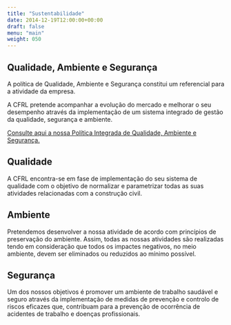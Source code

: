 ```yaml
---
title: "Sustentabilidade"
date: 2014-12-19T12:00:00+00:00
draft: false
menu: "main"
weight: 050
---
```


## Qualidade, Ambiente e Segurança

A política de Qualidade, Ambiente e Segurança constitui um referencial para a atividade da empresa.

A CFRL pretende acompanhar a evolução do mercado e melhorar o seu desempenho através da implementação de um sistema integrado de gestão da qualidade, segurança e ambiente.

[Consulte aqui a nossa Política Integrada de Qualidade, Ambiente e Segurança.](/files/cfrl.politica.qas.pdf)


## Qualidade

A CFRL encontra-se em fase de implementação do seu sistema de qualidade com o objetivo de normalizar e parametrizar todas as suas atividades relacionadas com a construção civil.


## Ambiente

Pretendemos desenvolver a nossa atividade de acordo com princípios de preservação do ambiente. Assim, todas as nossas atividades são realizadas tendo em consideração que todos os impactes negativos, no meio ambiente, devem ser eliminados ou reduzidos ao mínimo possível.


## Segurança
Um dos nossos objetivos é promover um ambiente de trabalho saudável e seguro através da implementação de medidas de prevenção e controlo de riscos eficazes que, contribuam para a prevenção de ocorrência de acidentes de trabalho e doenças profissionais.
